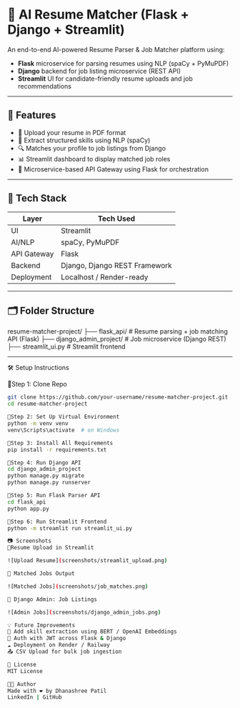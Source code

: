 # 🧠 AI Resume Matcher (Flask + Django + Streamlit)

An end-to-end AI-powered Resume Parser & Job Matcher platform using:
- **Flask** microservice for parsing resumes using NLP (spaCy + PyMuPDF)
- **Django** backend for job listing microservice (REST API)
- **Streamlit** UI for candidate-friendly resume uploads and job recommendations

---

## 🚀 Features

- 📄 Upload your resume in PDF format
- 🤖 Extract structured skills using NLP (spaCy)
- 🔍 Matches your profile to job listings from Django
- 📊 Streamlit dashboard to display matched job roles
- 🔌 Microservice-based API Gateway using Flask for orchestration

---

## 🧱 Tech Stack

| Layer        | Tech Used                       |
|--------------|----------------------------------|
| UI           | Streamlit                       |
| AI/NLP       | spaCy, PyMuPDF                   |
| API Gateway  | Flask                            |
| Backend      | Django, Django REST Framework    |
| Deployment   | Localhost / Render-ready         |

---

## 🗂️ Folder Structure

resume-matcher-project/
├── flask_api/ # Resume parsing + job matching API (Flask)
├── django_admin_project/ # Job microservice (Django REST)
├── streamlit_ui.py # Streamlit frontend


---

🛠️ Setup Instructions

🔹Step 1: Clone Repo

```bash
git clone https://github.com/your-username/resume-matcher-project.git
cd resume-matcher-project

🔹Step 2: Set Up Virtual Environment
python -m venv venv
venv\Scripts\activate  # on Windows

🔹Step 3: Install All Requirements
pip install -r requirements.txt

🔹Step 4: Run Django API
cd django_admin_project
python manage.py migrate
python manage.py runserver

🔹Step 5: Run Flask Parser API
cd flask_api
python app.py

🔹Step 6: Run Streamlit Frontend
python -m streamlit run streamlit_ui.py

📷 Screenshots
🔹Resume Upload in Streamlit

![Upload Resume](screenshots/streamlit_upload.png)

🔹 Matched Jobs Output

![Matched Jobs](screenshots/job_matches.png)

🔹 Django Admin: Job Listings

![Admin Jobs](screenshots/django_admin_jobs.png)

💡 Future Improvements
🧠 Add skill extraction using BERT / OpenAI Embeddings
🔐 Auth with JWT across Flask & Django
☁️ Deployment on Render / Railway
📤 CSV Upload for bulk job ingestion

📄 License
MIT License

👩‍💻 Author
Made with ❤️ by Dhanashree Patil
LinkedIn | GitHub

